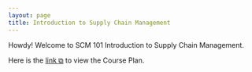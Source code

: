 ```yaml
---
layout: page
title: Introduction to Supply Chain Management
---
```


Howdy! Welcome to SCM 101 Introduction to Supply Chain Management.

<p>Here is the <a href="https://drive.google.com/file/d/1TJyczaGfAC6elUl4RhsfjRhLFTO4UIEf" target="_blank" rel="noopener noreferrer">link &#x29c9;</a> to view the Course Plan.</p>
